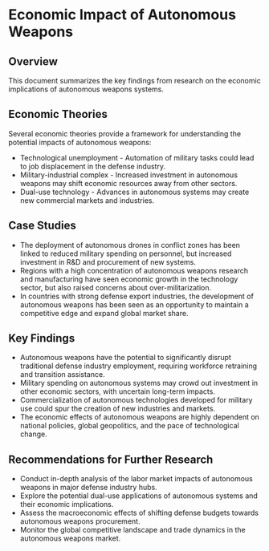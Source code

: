 # Economic Impact of Autonomous Weapons

## Overview
This document summarizes the key findings from research on the economic implications of autonomous weapons systems.

## Economic Theories
Several economic theories provide a framework for understanding the potential impacts of autonomous weapons:
- Technological unemployment - Automation of military tasks could lead to job displacement in the defense industry.
- Military-industrial complex - Increased investment in autonomous weapons may shift economic resources away from other sectors.
- Dual-use technology - Advances in autonomous systems may create new commercial markets and industries.

## Case Studies
- The deployment of autonomous drones in conflict zones has been linked to reduced military spending on personnel, but increased investment in R&D and procurement of new systems.
- Regions with a high concentration of autonomous weapons research and manufacturing have seen economic growth in the technology sector, but also raised concerns about over-militarization.
- In countries with strong defense export industries, the development of autonomous weapons has been seen as an opportunity to maintain a competitive edge and expand global market share.

## Key Findings
- Autonomous weapons have the potential to significantly disrupt traditional defense industry employment, requiring workforce retraining and transition assistance.
- Military spending on autonomous systems may crowd out investment in other economic sectors, with uncertain long-term impacts.
- Commercialization of autonomous technologies developed for military use could spur the creation of new industries and markets.
- The economic effects of autonomous weapons are highly dependent on national policies, global geopolitics, and the pace of technological change.

## Recommendations for Further Research
- Conduct in-depth analysis of the labor market impacts of autonomous weapons in major defense industry hubs.
- Explore the potential dual-use applications of autonomous systems and their economic implications.
- Assess the macroeconomic effects of shifting defense budgets towards autonomous weapons procurement.
- Monitor the global competitive landscape and trade dynamics in the autonomous weapons market.
